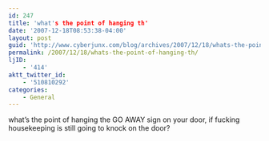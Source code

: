 ```yaml
---
id: 247
title: 'what's the point of hanging th'
date: '2007-12-18T08:53:38-04:00'
layout: post
guid: 'http://www.cyberjunx.com/blog/archives/2007/12/18/whats-the-point-of-hanging-th/'
permalink: /2007/12/18/whats-the-point-of-hanging-th/
ljID:
    - '414'
aktt_twitter_id:
    - '510810292'
categories:
    - General
---
```


what’s the point of hanging the GO AWAY sign on your door, if fucking housekeeping is still going to knock on the door?